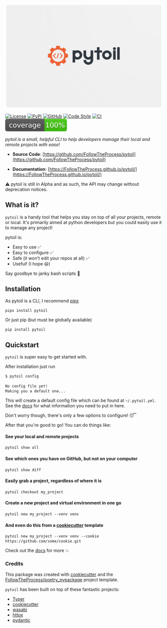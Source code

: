 ![logo](./docs/img/logo.png)

[![License](https://img.shields.io/github/license/FollowTheProcess/pytoil)](https://github.com/FollowTheProcess/pytoil)
[![PyPI](https://img.shields.io/pypi/v/pytoil.svg?logo=python)](https://pypi.python.org/pypi/pytoil)
[![GitHub](https://img.shields.io/github/v/release/FollowTheProcess/pytoil?logo=github&sort=semver)](https://github.com/FollowTheProcess/pytoil)
[![Code Style](https://img.shields.io/badge/code%20style-black-black)](https://github.com/FollowTheProcess/pytoil)
[![CI](https://github.com/FollowTheProcess/pytoil/workflows/CI/badge.svg)](https://github.com/FollowTheProcess/pytoil/actions?query=workflow%3ACI)
[![Coverage](docs/img/coverage.svg)](https://github.com/FollowTheProcess/pytoil)

*pytoil is a small, helpful CLI to help developers manage their local and remote projects with ease!*

* **Source Code**: [https://github.com/FollowTheProcess/pytoil](https://github.com/FollowTheProcess/pytoil)

* **Documentation**: [https://FollowTheProcess.github.io/pytoil/](https://FollowTheProcess.github.io/pytoil/)

:warning: pytoil is still in Alpha and as such, the API may change without deprecation notices.

## What is it?

`pytoil` is a handy tool that helps you stay on top of all your projects, remote or local. It's primarily aimed at python developers but you could easily use it to manage any project!

pytoil is:

* Easy to use :white_check_mark:
* Easy to configure :white_check_mark:
* Safe (it won't edit your repos at all) :white_check_mark:
* Useful! (I hope :smiley:)

Say goodbye to janky bash scripts :wave:

## Installation

As pytoil is a CLI, I recommend [pipx]

```shell
pipx install pytoil
```

Or just pip (but must be globally available)

```shell
pip install pytoil
```

## Quickstart

`pytoil` is super easy to get started with.

After installation just run

```shell
$ pytoil config

No config file yet!
Making you a default one...
```

This will create a default config file which can be found at `~/.pytoil.yml`. See the [docs] for what information you need to put in here.

Don't worry though, there's only a few options to configure! :sleeping:

After that you're good to go! You can do things like:

#### See your local and remote projects

```shell
pytoil show all
```

#### See which ones you have on GitHub, but not on your computer

```shell
pytoil show diff
```

#### Easily grab a project, regardless of where it is

```shell
pytoil checkout my_project
```

#### Create a new project and virtual environment in one go

```shell
pytoil new my_project --venv venv

```

#### And even do this from a [cookiecutter] template

```shell
pytoil new my_project --venv venv --cookie https://github.com/some/cookie.git
```

Check out the [docs] for more :boom:

### Credits

This package was created with [cookiecutter] and the [FollowTheProcess/poetry_pypackage] project template.

`pytoil` has been built on top of these fantastic projects:

* [Typer]
* [cookiecutter]
* [wasabi]
* [httpx]
* [pydantic]

[pipx]: https://pipxproject.github.io/pipx/
[cookiecutter]: https://cookiecutter.readthedocs.io/en/1.7.2/
[docs]: https://FollowTheProcess.github.io/pytoil/
[FollowTheProcess/poetry_pypackage]: https://github.com/FollowTheProcess/poetry_pypackage
[Typer]: https://typer.tiangolo.com
[wasabi]: https://github.com/ines/wasabi
[httpx]: https://www.python-httpx.org
[pydantic]: https://pydantic-docs.helpmanual.io
